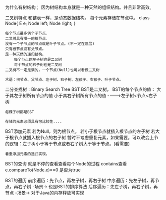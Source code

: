 为什么有树结构；
    因为树结构本身就是一种天然的组织结构。并且非常高效。

二叉树特点
    和链表一样，是动态数据结构。
    每个元素存储在节点中。
    class Node{
        E e;
        Node left;
        Node right;
    }

    每个节点最多俩个子节点.
    二叉树具有唯一的根节点.
    没有一个子节点的节点就是叶子节点。(不一定在底层)
    只有根节点没有父节点。
    是一种天然的递归结构。
        每个节点的左子树也是二叉树
        每个节点的右子树也是二叉树
    二叉树不一定是满的，一个节点(Null)也可以看做二叉树

    术语：根节点、父节点、左子树、右子树、左孩子、右孩子、叶子节点。

二分查找树：Binary Search Tree  BST
    BST是二叉树。
    BST的每个节点的值：
        大于其左子树所有节点的值
        小于其右子树所有节点的值
    ---->左子树<节点<右子树

    每棵子树都是BST

    存储的元素必须具有可比较性....


BST添加元素
    若为Null，则为根节点。
        若小于根节点就插入根节点的左子树
        若大于根节点就插入根节点的右子树
    暂时不考虑重复元素，如果需要，可以改变上节的逻辑：左子树小于等于节点或者右子树大于等于节点。(看需要)

    着重添加元素的递归实现。

BST的查询
    就是不停的查看查看每个Node的过程
    contains查看e.compareTo(Node.e)==0 是否为true

BST的遍历
    前序遍历：先节点，再左子树，再右子树
    中序遍历：先左子树，再节点，再右子树              -场景-> 也是BST的排序算法
    后序遍历：先左子树，再右子树，再节点              -场景-> 对于Java的内存释放可实现


